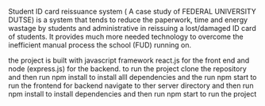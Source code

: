 Student ID card reissuance system ( A case study of FEDERAL UNIVERSITY DUTSE) is a system that tends to reduce the paperwork,
time and energy wastage by students and administrative in reissuing a lost/damaged ID card of students.
It provides much more needed technology to overcome the inefficient manual process the school (FUD) running on. 

the project is built with javascript framework
react.js for the front end and node (express.js) for the backend.
to run the project clone the repository and then run npm install to install alll dependencies and the run npm start to run the frontend 
for backend navigate to ther server directory and then run npm install to install dependencies and then run npm start to run the project

